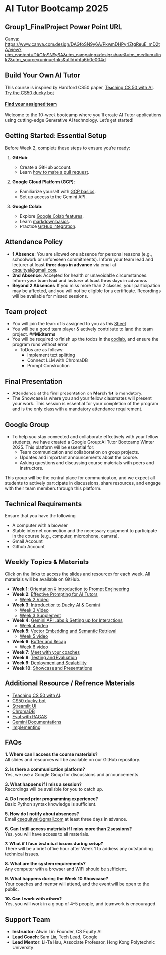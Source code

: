 # AI Tutor Bootcamp 2025
## **Group1_FinalProject Power Point URL**
Canva: https://www.canva.com/design/DAGfoSN9y6A/PkwmDHPy4ZtgReuE_mD2tA/view?utm_content=DAGfoSN9y6A&utm_campaign=designshare&utm_medium=link2&utm_source=uniquelinks&utlId=hfa6b0e004d

## **Build Your Own AI Tutor**
This course is inspired by Hardford CS50 paper, [Teaching CS 50 with AI](https://cs.harvard.edu/malan/publications/V1fp0567-liu.pdf). 
[Try the CS50 ducky bot](https://cs50.ai/chat)
#### [Find your assigned team](https://docs.google.com/spreadsheets/d/1zJ3A5tGGAmGDG4lIuX0zJPSKwJSySWqSH7619fxG-60/edit?gid=2089701332#gid=2089701332)
Welcome to the 10-week bootcamp where you'll create AI Tutor applications using cutting-edge Generative AI technology. Let’s get started!

## **Getting Started: Essential Setup**

Before Week 2, complete these steps to ensure you’re ready:

1. **GitHub**:
   - [Create a GitHub account](https://docs.github.com/en/get-started/start-your-journey/creating-an-account-on-github).
   - Learn [how to make a pull request](https://docs.github.com/en/get-started/start-your-journey/hello-world).

2. **Google Cloud Platform (GCP)**:
   - Familiarize yourself with [GCP basics](https://cloud.google.com/docs).
   - Set up access to the Gemini API.

3. **Google Colab**:
   - Explore [Google Colab features](https://colab.research.google.com/notebooks/basic_features_overview.ipynb).
   - Learn [markdown basics](https://colab.research.google.com/notebooks/markdown_guide.ipynb).
   - Practice [GitHub integration](https://colab.research.google.com/github/googlecolab/colabtools/blob/main/notebooks/colab-github-demo.ipynb).

## **Attendance Policy**
- **1 Absence**: You are allowed one absence for personal reasons (e.g., schoolwork or unforeseen commitments). Inform your team lead and lecturer at least **three days in advance** via email at [csquityai@gmail.com](mailto:csquityai@gmail.com).
- **2nd Absence**: Accepted for health or unavoidable circumstances. Inform your team lead and lecturer at least three days in advance.
- **Beyond 2 Absences**: If you miss more than 2 classes, your participation may be affected, and you will not be eligible for a certificate. Recordings will be available for missed sessions.
## **Team project**
- You will join the team of 5 assigned to you as this [Sheet](https://docs.google.com/spreadsheets/d/1zJ3A5tGGAmGDG4lIuX0zJPSKwJSySWqSH7619fxG-60/edit?gid=2089701332#gid=2089701332)
- You will be a good team player & actively contribute to land the team project.
##**Midterms**
- You will be required to finish up the todos in the [codlab](https://github.com/CSEquityAI/GenAI-Tutor-Bootcamp-2025/blob/main/ragStudentToDo.ipynb), and ensure the program runs without error
   - ToDos are as follows:
      - Implement text splitting
      - Connect LLM with ChromaDB
      - Prompt Construction
## **Final Presentation**
- Attendance at the final presentation on **March 1st** is mandatory.
- The Showcase is where you and your fellow classmates will present your work. This session is essential for your completion of the program and is the only class with a mandatory attendance requirement.
## **Google Group**
- To help you stay connected and collaborate effectively with your fellow students, we have created a Google Group:AI Tutor Bootcamp Winter 2025. This platform will be essential for:
   - Team communication and collaboration on group projects.
   - Updates and important announcements about the course.
   - Asking questions and discussing course materials with peers and instructors.
  
This group will be the central place for communication, and we expect all students to actively participate in discussions, share resources, and engage with their team members through this platform.
## **Technical Requirements**

Ensure that you have the following
- A computer with a browser
- Stable internet connection and the necessary equipment to participate in the course (e.g., computer, microphone, camera).
- Gmail Account
- Github Account


## **Weekly Topics & Materials**

Click on the links to access the slides and resources for each week. All materials will be available on GitHub.

- **Week 1**: [Orientation & Introduction to Prompt Engineering](https://github.com/CSEquityAI/2024-GenAI-Tutor-Bootcamp/tree/main/coursePowerPoint)
- **Week 2**: [Effective Prompting for AI Tutors](https://github.com/CSEquityAI/GenAI-Tutor-Bootcamp-2025/blob/main/coursePowerPoint/Week-2-Prompt-Engineering.pptx)
   - [Week 2 Video](https://drive.google.com/file/d/1SRHjjjDsWN_NurCkyDwJTmabE69jEKrK/view)     
- **Week 3**: [Introduction to Ducky AI & Gemini](https://github.com/CSEquityAI/GenAI-Tutor-Bootcamp-2025/blob/main/coursePowerPoint/Week-3-Intro-to-Gemini-and-Ducky.pdf)
   - [Week 3 Video](https://drive.google.com/file/d/1ljkzSp3kpk1AWvb7EYEhMnwC04Up71ZX/view?usp=sharing)
   - [Week 3 Supplement](https://www.youtube.com/watch?v=KJtZARuO3JY)
- **Week 4**: [Gemini API Labs & Setting up for Interactions](https://github.com/CSEquityAI/GenAI-Tutor-Bootcamp-2025/blob/main/coursePowerPoint/Week-4-Embedding-Models-and-Advanced-Queries.pdf)
   - [Week 4 video](https://drive.google.com/file/d/1JBWOaBifOkMvDmUs8TyxOlKGBsX-_vAh/view?usp=sharing)
- **Week 5**: [Vector Embedding and Semantic Retrieval](https://github.com/CSEquityAI/GenAI-Tutor-Bootcamp-2025/blob/main/coursePowerPoint/Week-5-Setting-up-and-basic-interactions.pdf)
   - [Week 5 video](https://drive.google.com/file/d/1n-tOStfWyqrWX2L6DspJ5u_sMQZUQlik/view?usp=sharing)
- **Week 6**: [Buffer and Recap](https://github.com/CSEquityAI/GenAI-Tutor-Bootcamp-2025/blob/main/coursePowerPoint/Week-6-Recap-buffer.pdf)
   - [Week 6 video](https://drive.google.com/file/d/1xIbp3LLZQETOkyaSmoX0qykLKLSq8kA2/view?usp=sharing)  
- **Week 7**: [Meet with your coaches](#)  
- **Week 8**: [Testing and Evaluation](#)  
- **Week 9**: [Deployment and Scalability](#)  
- **Week 10**: [Showcase and Presentations](#)  

## Additional Resource / Refrence Materials
- [Teaching CS 50 with AI](https://cs.harvard.edu/malan/publications/V1fp0567-liu.pdf). 
- [CS50 ducky bot](https://cs50.ai/chat)
- [Streamlit UI](https://docs.streamlit.io/get-started/fundamentals/main-concepts)
- [ChromaDB](https://docs.trychroma.com/docs/overview/getting-started)
- [Eval with RAGAS](https://docs.ragas.io/en/stable/getstarted/evals/)
- [Gemini Documentations](https://ai.google.dev/gemini-api/docs/quickstart?lang=python)
- [Implementing ]()
   
## **FAQs**

**1. Where can I access the course materials?**  
All slides and resources will be available on our GitHub repository.

**2. Is there a communication platform?**  
Yes, we use a Google Group for discussions and announcements.

**3. What happens if I miss a session?**  
Recordings will be available for you to catch up.

**4. Do I need prior programming experience?**  
Basic Python syntax knowledge is sufficient.

**5. How do I notify about absences?**  
Email [csequityai@gmail.com](mailto:csqeuityai@gmail.com) at least three days in advance.

**6. Can I still access materials if I miss more than 2 sessions?**  
Yes, you will have access to all materials.

**7. What if I face technical issues during setup?**  
There will be a brief office hour after Week 1 to address any outstanding technical issues.

**8. What are the system requirements?**  
Any computer with a browser and WiFi should be sufficient.

**9. What happens during the Week 10 Showcase?**  
Your coaches and mentor will attend, and the event will be open to the public.

**10. Can I work with others?**  
Yes, you will work in a group of 4–5 people, and teamwork is encouraged.

## **Support Team**
- **Instructor**: Alwin Lin, Founder, CS Equity AI  
- **Lead Coach**: Sam Lin, Tech Lead, Google  
- **Lead Mentor**: Li-Ta Hsu, Associate Professor, Hong Kong Polytechnic University  
